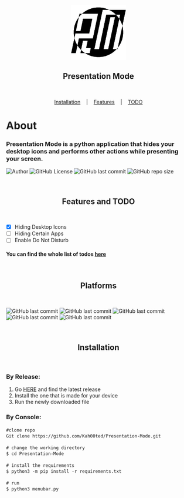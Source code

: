 <p align="center">
	<a href="http://reidmetzger.com">
		<img src="https://github.com/Kah00ted/images/blob/main/reidMetzLogo.png?raw=true" width="150"/>
	</a>
	<br><h2 align="center">Presentation Mode</h3></br>
</p>
<p align="center">
  <a href="#installation">Installation</a>
  &nbsp;&nbsp;&nbsp;|&nbsp;&nbsp;&nbsp;
  <a href="#features-and-todo">Features</a>
  &nbsp;&nbsp;&nbsp;|&nbsp;&nbsp;&nbsp;
  <a href="#features-and-todo">TODO</a>

</p>

<p align="center">
</a>
</p>


# About
### Presentation Mode is a python application that hides your desktop icons and performs other actions while presenting your screen.
![Author](https://img.shields.io/badge/author-Reid%20Metzger-white?style=for-the-badge&labelColor=000000)
![GitHub License](https://img.shields.io/github/license/Kah00ted/presentation-mode?style=for-the-badge&labelColor=000000)
![GitHub last commit](https://img.shields.io/github/last-commit/kah00ted/presentation-mode?style=for-the-badge&labelColor=000000)
![GitHub repo size](https://img.shields.io/github/repo-size/kah00ted/presentation-mode?style=for-the-badge&labelColor=000000)

<p align="center">
	<br><h2 align="center">Features and TODO</h3></br>
</p>

 - [x] Hiding Desktop Icons
 - [ ] Hiding Certain Apps
 - [ ] Enable Do Not Disturb

#### You can find the whole list of todos [here](https://app.gitkraken.com/glo/board/YBZUEpOeNgARRnvs)

<p align="center">
	<br><h2 align="center">Platforms</h3></br>
</p>

![GitHub last commit](https://img.shields.io/badge/-MacOS-white?style=for-the-badge&logo=apple&labelColor=000000)
![GitHub last commit](https://img.shields.io/badge/-Windows-red?style=for-the-badge&logo=windows&labelColor=blue)
![GitHub last commit](https://img.shields.io/badge/-Linux-red?style=for-the-badge&logo=linux&labelColor=gray&logoColor=white)
![GitHub last commit](https://img.shields.io/badge/-Android-red?style=for-the-badge&logo=android&labelColor=green&logoColor=white)
![GitHub last commit](https://img.shields.io/badge/-IOS-red?style=for-the-badge&logo=apple&labelColor=000000)

<p align="center">
	<br><h2 align="center">Installation</h3></br>
</p>

### By Release:

 1. Go [HERE](https://github.com/Kah00ted/Presentation-Mode/releases) and find the latest release
 2. Install the one that is made for your device
 3. Run the newly downloaded file

### By Console:
```console
#clone repo
Git clone https://github.com/Kah00ted/Presentation-Mode.git

# change the working directory
$ cd Presentation-Mode

# install the requirements
$ python3 -m pip install -r requirements.txt

# run
$ python3 menubar.py
```